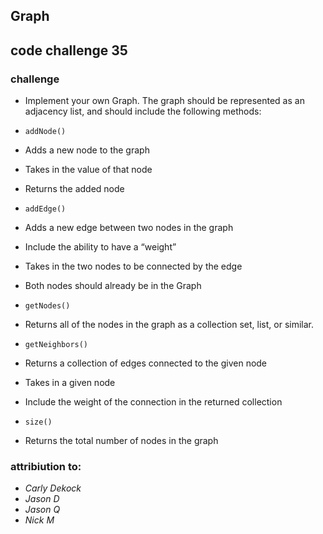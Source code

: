 ## Graph


## code challenge 35



### challenge


- Implement your own Graph. The graph should be represented as an adjacency list, and should include the following methods:


- ``` addNode() ```

- Adds a new node to the graph
- Takes in the value of that node
- Returns the added node


- ``` addEdge() ```

- Adds a new edge between two nodes in the graph
- Include the ability to have a “weight”
- Takes in the two nodes to be connected by the edge
- Both nodes should already be in the Graph


- ``` getNodes() ```

- Returns all of the nodes in the graph as a collection set, list, or similar.


- ``` getNeighbors() ```

- Returns a collection of edges connected to the given node
- Takes in a given node
- Include the weight of the connection in the returned collection


- ``` size() ```

- Returns the total number of nodes in the graph










### attribiution to:


- *Carly Dekock*
- *Jason D*
- *Jason Q*
- *Nick M*